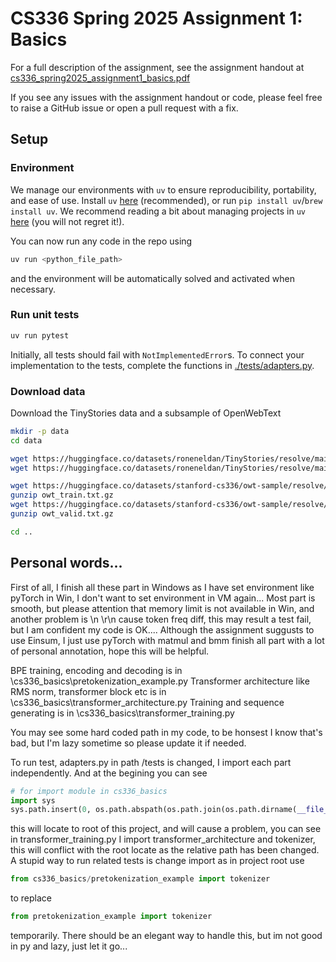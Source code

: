 # CS336 Spring 2025 Assignment 1: Basics

For a full description of the assignment, see the assignment handout at
[cs336_spring2025_assignment1_basics.pdf](./cs336_spring2025_assignment1_basics.pdf)

If you see any issues with the assignment handout or code, please feel free to
raise a GitHub issue or open a pull request with a fix.

## Setup

### Environment
We manage our environments with `uv` to ensure reproducibility, portability, and ease of use.
Install `uv` [here](https://github.com/astral-sh/uv) (recommended), or run `pip install uv`/`brew install uv`.
We recommend reading a bit about managing projects in `uv` [here](https://docs.astral.sh/uv/guides/projects/#managing-dependencies) (you will not regret it!).

You can now run any code in the repo using
```sh
uv run <python_file_path>
```
and the environment will be automatically solved and activated when necessary.

### Run unit tests


```sh
uv run pytest
```

Initially, all tests should fail with `NotImplementedError`s.
To connect your implementation to the tests, complete the
functions in [./tests/adapters.py](./tests/adapters.py).

### Download data
Download the TinyStories data and a subsample of OpenWebText

``` sh
mkdir -p data
cd data

wget https://huggingface.co/datasets/roneneldan/TinyStories/resolve/main/TinyStoriesV2-GPT4-train.txt
wget https://huggingface.co/datasets/roneneldan/TinyStories/resolve/main/TinyStoriesV2-GPT4-valid.txt

wget https://huggingface.co/datasets/stanford-cs336/owt-sample/resolve/main/owt_train.txt.gz
gunzip owt_train.txt.gz
wget https://huggingface.co/datasets/stanford-cs336/owt-sample/resolve/main/owt_valid.txt.gz
gunzip owt_valid.txt.gz

cd ..
```

## Personal words...
First of all, I finish all these part in Windows as I have set environment like pyTorch in Win, I don't want to set environment in VM again...
Most part is smooth, but please attention that memory limit is not available in Win, and another problem is \n \r\n cause token freq diff, this may result a test fail, but I am confident my code is OK....
Although the assignment suggusts to use Einsum, I just use pyTorch with matmul and bmm finish all part with a lot of personal annotation, hope this will be helpful.

BPE training, encoding and decoding is in \cs336_basics\pretokenization_example.py
Transformer architecture like RMS norm, transformer block etc is in \cs336_basics\transformer_architecture.py
Training and sequence generating is in \cs336_basics\transformer_training.py

You may see some hard coded path in my code, to be honsest I know that's bad, but I'm lazy sometime so please update it if needed.

To run test, adapters.py in path /tests is changed, I import each part independently. And at the begining you can see
``` python
# for import module in cs336_basics
import sys
sys.path.insert(0, os.path.abspath(os.path.join(os.path.dirname(__file__), '..')))
```
this will locate to root of this project, and will cause a problem, you can see in transformer_training.py I import transformer_architecture and tokenizer, this will conflict with the root locate as the relative path has been changed. A stupid way to run related tests is change import as in project root use

``` python
from cs336_basics/pretokenization_example import tokenizer
```
to replace
``` python
from pretokenization_example import tokenizer
```
temporarily. There should be an elegant way to handle this, but im not good in py and lazy, just let it go...